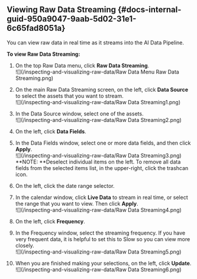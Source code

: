 ## Viewing Raw Data Streaming {#docs-internal-guid-950a9047-9aab-5d02-31e1-6c65fad8051a}

You can view raw data in real time as it streams into the AI Data Pipeline.

**To view Raw Data Streaming:**

1. On the top Raw Data menu, click **Raw Data Streaming**.  
   ![](/inspecting-and-visualizing-raw-data/Raw Data Menu Raw Data Streaming.png)

2. On the main Raw Data Streaming screen, on the left, click **Data Source** to select the assets that you want to stream.  
   ![](/inspecting-and-visualizing-raw-data/Raw Data Streaming1.png)

3. In the Data Source window, select one of the assets.  
   ![](/inspecting-and-visualizing-raw-data/Raw Data Streaming2.png)

4. On the left, click **Data Fields**.

5. In the Data Fields window, select one or more data fields, and then click **Apply**.  
   ![](/inspecting-and-visualizing-raw-data/Raw Data Streaming3.png)  
   **NOTE: **Deselect individual items on the left. To remove all data fields from the selected items list, in the upper-right, click the trashcan icon.

6. On the left, click the date range selector.

7. In the calendar window, click **Live Data** to stream in real time, or select the range that you want to view. Then click **Apply**.  
   ![](/inspecting-and-visualizing-raw-data/Raw Data Streaming4.png)

8. On the left, click **Frequency**.

9. In the Frequency window, select the streaming frequency. If you have very frequent data, it is helpful to set this to Slow so you can view more closely.  
   ![](/inspecting-and-visualizing-raw-data/Raw Data Streaming5.png)

10. When you are finished making your selections, on the left, click **Update**.  
    ![](/inspecting-and-visualizing-raw-data/Raw Data Streaming6.png)



